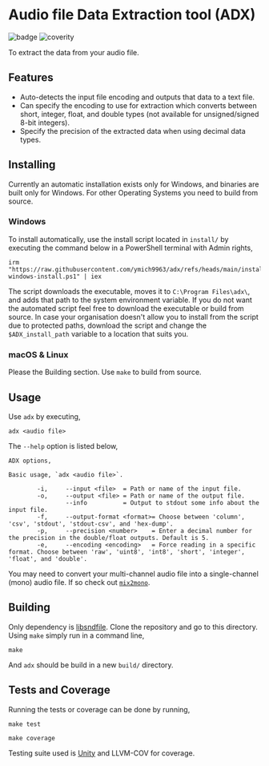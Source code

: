 # Audio file Data Extraction tool (ADX)
![badge](https://badgen.net/badge/Coverage/100/blue) ![coverity](https://scan.coverity.com/projects/31872/badge.svg)

To extract the data from your audio file.

## Features
- Auto-detects the input file encoding and outputs that data to a text file.
- Can specify the encoding to use for extraction which converts between short, integer, float, and double types (not available for unsigned/signed 8-bit integers).
- Specify the precision of the extracted data when using decimal data types.

## Installing
Currently an automatic installation exists only for Windows, and binaries are built only for Windows. For other Operating Systems you need to build from source.

### Windows
To install automatically, use the install script located in `install/` by executing the command below in a PowerShell terminal with Admin rights,

```
irm "https://raw.githubusercontent.com/ymich9963/adx/refs/heads/main/install/adx-windows-install.ps1" | iex
```

The script downloads the executable, moves it to `C:\Program Files\adx\`, and adds that path to the system environment variable. If you do not want the automated script feel free to download the executable or build from source. In case your organisation doesn't allow you to install from the script due to protected paths, download the script and change the `$ADX_install_path` variable to a location that suits you.

### macOS & Linux
Please the Building section. Use `make` to build from source.

## Usage 
Use `adx` by executing,
```
adx <audio file>
```

The `--help` option is listed below,
```
ADX options,

Basic usage, `adx <audio file>`.

        -i,     --input <file>  = Path or name of the input file.
        -o,     --output <file> = Path or name of the output file.
                --info          = Output to stdout some info about the input file.
        -f,     --output-format <format>= Choose between 'column', 'csv', 'stdout', 'stdout-csv', and 'hex-dump'.
        -p,     --precision <number>    = Enter a decimal number for the precision in the double/float outputs. Default is 5.
        -e,     --encoding <encoding>   = Force reading in a specific format. Choose between 'raw', 'uint8', 'int8', 'short', 'integer', 'float', and 'double'.
```

You may need to convert your multi-channel audio file into a single-channel (mono) audio file. If so check out [`mix2mono`](https://github.com/ymich9963/mix2mono).
 
## Building
Only dependency is [libsndfile](https://github.com/libsndfile/libsndfile). Clone the repository and go to this directory. Using `make` simply run in a command line,
```
make
```
And `adx` should be build in a new `build/` directory.

## Tests and Coverage
Running the tests or coverage can be done by running,
```
make test
```
```
make coverage
```
Testing suite used is [Unity](https://github.com/ThrowTheSwitch/Unity) and LLVM-COV for coverage.


